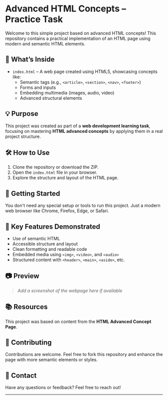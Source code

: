 # Advanced HTML Concepts – Practice Task

Welcome to this simple project based on advanced HTML concepts! This repository contains a practical implementation of an HTML page using modern and semantic HTML elements.

## 📄 What’s Inside

- `index.html` – A web page created using HTML5, showcasing concepts like:
  - Semantic tags (e.g., `<article>`, `<section>`, `<nav>`, `<footer>`)
  - Forms and inputs
  - Embedding multimedia (images, audio, video)
  - Advanced structural elements

## 💡 Purpose

This project was created as part of a **web development learning task**, focusing on mastering **HTML advanced concepts** by applying them in a real project structure.

## 🛠️ How to Use

1. Clone the repository or download the ZIP.
2. Open the `index.html` file in your browser.
3. Explore the structure and layout of the HTML page.

## 🚀 Getting Started

You don't need any special setup or tools to run this project. Just a modern web browser like Chrome, Firefox, Edge, or Safari.

## 📌 Key Features Demonstrated

- Use of semantic HTML
- Accessible structure and layout
- Clean formatting and readable code
- Embedded media using `<img>`, `<video>`, and `<audio>`
- Structured content with `<header>`, `<main>`, `<aside>`, etc.

## 📷 Preview

> _Add a screenshot of the webpage here if available_

## 📚 Resources

This project was based on content from the **HTML Advanced Concept Page**.

## 🤝 Contributing

Contributions are welcome. Feel free to fork this repository and enhance the page with more semantic elements or styles.

## 📧 Contact

Have any questions or feedback? Feel free to reach out!

---

